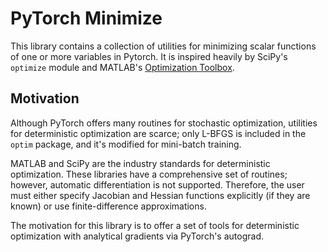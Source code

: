 # PyTorch Minimize

This library contains a collection of utilities for minimizing scalar functions of one or more variables in Pytorch. It is inspired heavily by SciPy's `optimize` module and MATLAB's [Optimization Toolbox](https://www.mathworks.com/products/optimization.html).

## Motivation
Although PyTorch offers many routines for stochastic optimization, utilities for deterministic optimization are scarce; only L-BFGS is included in the `optim` package, and it's modified for mini-batch training.

MATLAB and SciPy are the industry standards for deterministic optimization. 
These libraries have a comprehensive set of routines; however, automatic differentiation is not supported. 
Therefore, the user must either specify Jacobian and Hessian functions explicitly (if they are known) or use finite-difference approximations.

The motivation for this library is to offer a set of tools for deterministic optimization with analytical gradients via PyTorch's autograd.


